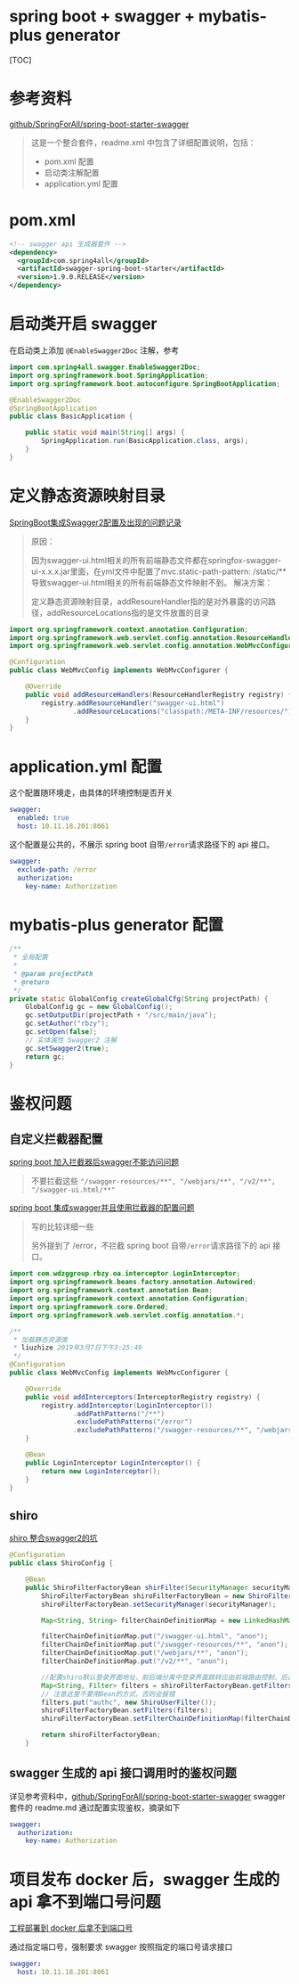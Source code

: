 # spring boot + swagger + mybatis-plus generator

[TOC]

# 参考资料

[github/SpringForAll/spring-boot-starter-swagger](https://github.com/SpringForAll/spring-boot-starter-swagger)

> 这是一个整合套件，readme.xml 中包含了详细配置说明，包括：
>
> + pom.xml 配置
> + 启动类注解配置
> + application.yml 配置

# pom.xml

```xml
<!-- swagger api 生成器套件 -->
<dependency>
  <groupId>com.spring4all</groupId>
  <artifactId>swagger-spring-boot-starter</artifactId>
  <version>1.9.0.RELEASE</version>
</dependency>
```



# 启动类开启 swagger

在启动类上添加 `@EnableSwagger2Doc` 注解，参考

```java
import com.spring4all.swagger.EnableSwagger2Doc;
import org.springframework.boot.SpringApplication;
import org.springframework.boot.autoconfigure.SpringBootApplication;

@EnableSwagger2Doc
@SpringBootApplication
public class BasicApplication {

    public static void main(String[] args) {
        SpringApplication.run(BasicApplication.class, args);
    }
}
```

# 定义静态资源映射目录

[SpringBoot集成Swagger2配置及出现的问题记录](https://blog.csdn.net/sinat_39456789/article/details/86673628)

> 原因：
>
> 因为swagger-ui.html相关的所有前端静态文件都在springfox-swagger-ui-x.x.x.jar里面，在yml文件中配置了mvc.static-path-pattern: /static/** 导致swagger-ui.html相关的所有前端静态文件映射不到。
> 解决方案：
>
> 定义静态资源映射目录，addResoureHandler指的是对外暴露的访问路径，addResourceLocations指的是文件放置的目录
>
> 

```java
import org.springframework.context.annotation.Configuration;
import org.springframework.web.servlet.config.annotation.ResourceHandlerRegistry;
import org.springframework.web.servlet.config.annotation.WebMvcConfigurer;

@Configuration
public class WebMvcConfig implements WebMvcConfigurer {

    @Override
    public void addResourceHandlers(ResourceHandlerRegistry registry) {
        registry.addResourceHandler("swagger-ui.html")
                .addResourceLocations("classpath:/META-INF/resources/");
    }
}
```

# application.yml 配置

这个配置随环境走，由具体的环境控制是否开关

```yml
swagger:
  enabled: true
  host: 10.11.18.201:8061
```

这个配置是公共的，不展示 spring boot 自带`/error`请求路径下的 api 接口。

```yml
swagger:
  exclude-path: /error
  authorization:
    key-name: Authorization
```

# mybatis-plus generator 配置

```java
/**
 * 全局配置
 *
 * @param projectPath
 * @return
 */
private static GlobalConfig createGlobalCfg(String projectPath) {
    GlobalConfig gc = new GlobalConfig();
    gc.setOutputDir(projectPath + "/src/main/java");
    gc.setAuthor("rbzy");
    gc.setOpen(false);
    // 实体属性 Swagger2 注解
    gc.setSwagger2(true);
    return gc;
}
```

# 鉴权问题

## 自定义拦截器配置

[spring boot 加入拦截器后swagger不能访问问题](https://blog.csdn.net/liu0bing/article/details/80826590)

> 不要拦截这些 `"/swagger-resources/**", "/webjars/**", "/v2/**", "/swagger-ui.html/**"`

[spring boot 集成swagger并且使用拦截器的配置问题](https://segmentfault.com/a/1190000018913038)

> 写的比较详细一些
>
> 另外提到了 /error，不拦截 spring boot 自带`/error`请求路径下的 api 接口。

```java
import com.wdzggroup.rbzy.oa.interceptor.LoginInterceptor;
import org.springframework.beans.factory.annotation.Autowired;
import org.springframework.context.annotation.Bean;
import org.springframework.context.annotation.Configuration;
import org.springframework.core.Ordered;
import org.springframework.web.servlet.config.annotation.*;

/**
 * 加载静态资源类
 * liuzhize 2019年3月7日下午3:25:49
 */
@Configuration
public class WebMvcConfig implements WebMvcConfigurer {

    @Override
    public void addInterceptors(InterceptorRegistry registry) {
        registry.addInterceptor(LoginInterceptor())
                .addPathPatterns("/**")
                .excludePathPatterns("/error")
                .excludePathPatterns("/swagger-resources/**", "/webjars/**", "/v2/**", "/swagger-ui.html");
    }

    @Bean
    public LoginInterceptor LoginInterceptor() {
        return new LoginInterceptor();
    }
}
```

## shiro

[shiro 整合swagger2的坑](https://blog.csdn.net/afsvsv/article/details/86639482)

```java
@Configuration
public class ShiroConfig {

    @Bean
    public ShiroFilterFactoryBean shirFilter(SecurityManager securityManager) {
        ShiroFilterFactoryBean shiroFilterFactoryBean = new ShiroFilterFactoryBean();
        shiroFilterFactoryBean.setSecurityManager(securityManager);

        Map<String, String> filterChainDefinitionMap = new LinkedHashMap<String, String>();

        filterChainDefinitionMap.put("/swagger-ui.html", "anon");
        filterChainDefinitionMap.put("/swagger-resources/**", "anon");
        filterChainDefinitionMap.put("/webjars/**", "anon");
        filterChainDefinitionMap.put("/v2/**", "anon");

        //配置shiro默认登录界面地址，前后端分离中登录界面跳转应由前端路由控制，后台仅返回json数据
        Map<String, Filter> filters = shiroFilterFactoryBean.getFilters();
        // 注意这里不要用Bean的方式，否则会报错
        filters.put("authc", new ShiroUserFilter());
        shiroFilterFactoryBean.setFilters(filters);
        shiroFilterFactoryBean.setFilterChainDefinitionMap(filterChainDefinitionMap);

        return shiroFilterFactoryBean;
    }
```

## swagger 生成的 api 接口调用时的鉴权问题

详见参考资料中，[github/SpringForAll/spring-boot-starter-swagger](https://github.com/SpringForAll/spring-boot-starter-swagger) swagger 套件的 readme.md 通过配置实现鉴权，摘录如下

```yml
swagger:
  authorization:
    key-name: Authorization
```

# 项目发布 docker 后，swagger 生成的 api 拿不到端口号问题

[工程部署到 docker 后拿不到端口号](https://github.com/SpringForAll/spring-boot-starter-swagger/issues/168)

通过指定端口号，强制要求 swagger 按照指定的端口号请求接口

```yml
swagger:
  host: 10.11.18.201:8061
```

